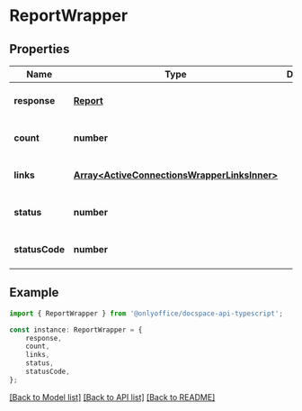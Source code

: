 # ReportWrapper


## Properties

Name | Type | Description | Notes
------------ | ------------- | ------------- | -------------
**response** | [**Report**](Report.md) |  | [optional] [default to undefined]
**count** | **number** |  | [optional] [default to undefined]
**links** | [**Array&lt;ActiveConnectionsWrapperLinksInner&gt;**](ActiveConnectionsWrapperLinksInner.md) |  | [optional] [default to undefined]
**status** | **number** |  | [optional] [default to undefined]
**statusCode** | **number** |  | [optional] [default to undefined]

## Example

```typescript
import { ReportWrapper } from '@onlyoffice/docspace-api-typescript';

const instance: ReportWrapper = {
    response,
    count,
    links,
    status,
    statusCode,
};
```

[[Back to Model list]](../README.md#documentation-for-models) [[Back to API list]](../README.md#documentation-for-api-endpoints) [[Back to README]](../README.md)
